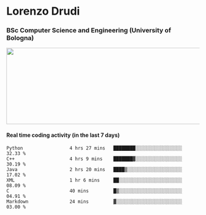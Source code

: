 # Lorenzo Drudi
### BSc Computer Science and Engineering (University of Bologna)

<img src="https://github-readme-stats-lorenzodrudi.vercel.app//api?username=LorenzoDrudi&count_private=true&show_icons=true&theme=gruvbox" height=200px width=550px>

<!---Use wakatime plugins to track the coding time--->
#### Real time coding activity (in the last 7 days)
<!--START_SECTION:waka-->

```text
Python                 4 hrs 27 mins   ████████░░░░░░░░░░░░░░░░░   32.33 %
C++                    4 hrs 9 mins    ███████▓░░░░░░░░░░░░░░░░░   30.19 %
Java                   2 hrs 20 mins   ████▒░░░░░░░░░░░░░░░░░░░░   17.02 %
XML                    1 hr 6 mins     ██░░░░░░░░░░░░░░░░░░░░░░░   08.09 %
C                      40 mins         █▒░░░░░░░░░░░░░░░░░░░░░░░   04.91 %
Markdown               24 mins         ▓░░░░░░░░░░░░░░░░░░░░░░░░   03.00 %
```

<!--END_SECTION:waka-->
